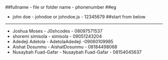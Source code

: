 ##fullname - file or folder name - phonenumber
##eg
- john doe - johndoe or johndoe.js - 12345679
##start from below
--------------------------------------
- Joshua Moses - J0shcodes - 08097571537
- shoremi simisola - simisola     - 09051243204
- Adedeji Adetola - AdetolaAdedeji -09060109985
- Aishat Dosunmu - AishatDosunmu - 08184498068
- Nusaybah Fuad-Gafar - Nusaybah Fuad-Gafar - 08154045637
